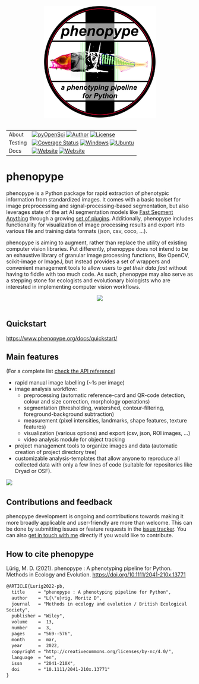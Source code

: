 <div align="center">
<img src="https://github.com/phenopype/phenopype/raw/main/assets/phenopype_logo.png" width="300">
</div><br>

| | |
| --- | --- | 
| About | [![pyOpenSci](https://tinyurl.com/y22nb8up)](https://github.com/pyOpenSci/software-review/issues/24)  [![Author](https://img.shields.io/badge/Author-Moritz_L%C3%BCrig-red)](https://luerig.net) [![License](https://img.shields.io/badge/License-LGPL-yellow)](https://opensource.org/licenses/LGPL-3.0)|
| Testing | [![Coverage Status](https://coveralls.io/repos/github/phenopype/phenopype/badge.svg?branch=main)](https://coveralls.io/github/phenopype/phenopype?branch=main) [![Windows](https://github.com/phenopype/phenopype/actions/workflows/ci-windows.yml/badge.svg)](https://github.com/phenopype/phenopype/actions/workflows/ci-windows.yml) [![Ubuntu](https://github.com/phenopype/phenopype/actions/workflows/ci-ubuntu.yml/badge.svg)](https://github.com/phenopype/phenopype/actions/workflows/ci-ubuntu.yml) |
| Docs | [![Website](https://img.shields.io/badge/phenopype.org-Docs-blue)](https://phenopype.org/docs) [![Website](https://img.shields.io/badge/phenopype.org-Vignettes-blue)](https://phenopype.org/gallery) |

# phenopype

phenopype is a Python package for rapid extraction of phenotypic information from standardized images. It comes with a basic toolset for image preprocessing and signal-processing-based segmentation, but also leverages state of the art AI segmentation models like [Fast Segment Anything](https://github.com/CASIA-IVA-Lab/FastSAM) through a growing [set of plugins](https://github.com/phenopype/phenopype-plugins). Additionally, phenopype includes functionality for visualization of image processing results and export into various file and training data formats (json, csv, coco, ...).

phenopype is aiming to augment, rather than replace the utility of existing computer vision libraries. Put differently, phenopype does not intend to be an exhaustive library of granular image processing functions, like OpenCV, scikit-image or ImageJ, but instead provides a set of wrappers and convenient management tools to allow users to *get their data fast* without having to fiddle with too much code. As such, phenopype may also serve as a stepping stone for ecologists and evolutionary biologists who are interested in implementing computer vision workflows. 

<div align="center">
<img src="https://github.com/phenopype/phenopype/raw/main/assets/phenopype_features.png" width="500">
</div><br>

## Quickstart

https://www.phenopype.org/docs/quickstart/

## Main features

(For a complete list [check the API reference](https://www.phenopype.org/docs/api/))

- rapid manual image labelling (~1s per image)
- image analysis workflow:
  - preprocessing (automatic reference-card and QR-code detection, colour and size correction, morphology operations)
  - segmentation (thresholding, watershed, contour-filtering, foreground-background subtraction)
  - measurement (pixel intensities, landmarks, shape features, texture features)
  - visualization (various options) and export (csv, json, ROI images, ...)
  - video analysis module for object tracking
- project management tools to organize images and data (automatic creation of project directory tree)
- customizable analysis-templates that allow anyone to reproduce all collected data with only a few lines of code (suitable for repositories like Dryad or OSF).

![](https://github.com/mluerig/phenopype/raw/master/source/phenopype_demo.gif)


## Contributions and feedback

phenopype development is ongoing and contributions towards making it more broadly applicable and user-friendly are more than  welcome. This can be done by submitting issues or feature requests in the [issue tracker](https://github.com/phenopype/phenopype/issues). You can also [get in touch with me](https://www.luerig.net) directly if you would like to contribute.

## How to cite phenopype

Lürig, M. D. (2021). phenopype : A phenotyping pipeline for Python. Methods in Ecology and Evolution. https://doi.org/10.1111/2041-210x.13771
	
	@ARTICLE{Lurig2022-pb,
	  title     = "phenopype : A phenotyping pipeline for Python",
	  author    = "L{\"u}rig, Moritz D",
	  journal   = "Methods in ecology and evolution / British Ecological Society",
	  publisher = "Wiley",
	  volume    =  13,
	  number    =  3,
	  pages     = "569--576",
	  month     =  mar,
	  year      =  2022,
	  copyright = "http://creativecommons.org/licenses/by-nc/4.0/",
	  language  = "en",
	  issn      = "2041-210X",
	  doi       = "10.1111/2041-210x.13771"
	}

